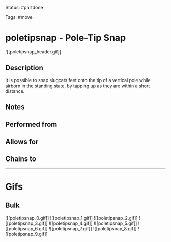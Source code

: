 Status: #partdone 

Tags: #move

# poletipsnap - Pole-Tip Snap
![[poletipsnap_header.gif]]
## Description
It is possible to snap slugcats feet onto the tip of a vertical pole while airborn in the standing state, by tapping up as they are within a short distance.

## Notes


## Performed from


## Allows for


## Chains to


___
# Gifs
## Bulk
![[poletipsnap_0.gif]]
![[poletipsnap_1.gif]]
![[poletipsnap_2.gif]]
![[poletipsnap_3.gif]]
![[poletipsnap_4.gif]]
![[poletipsnap_5.gif]]
![[poletipsnap_6.gif]]
![[poletipsnap_7.gif]]
![[poletipsnap_8.gif]]
![[poletipsnap_9.gif]]